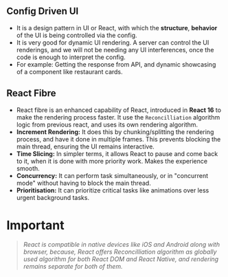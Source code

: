 ## Config Driven UI

- It is a design pattern in UI or React, with which the **structure**, **behavior** of the UI is being
  controlled via the config.
- It is very good for dynamic UI rendering. A server can control the UI renderings, and we will not be
  needing any UI interferences, once the code is enough to interpret the config.
- For example: Getting the response from API, and dynamic showcasing of a component like restaurant cards.

## React Fibre

- React fibre is an enhanced capability of React, introduced in **React 16** to make the rendering process faster.
  It use the `Reconcilliation` algorithm logic from previous react, and uses its own rendering algorithm.
- **Increment Rendering:** It does this by chunking/splitting the rendering process, and have it done in multiple
  frames. This prevents blocking the main thread, ensuring the UI remains interactive.
- **Time Slicing:** In simpler terms, it allows React to pause and come back to it, when it is done with more priority
  work. Makes the experience smooth.
- **Concurrency:** It can perform task simultaneously, or in "concurrent mode" without having to block the main thread.
- **Prioritisation:** It can prioritize critical tasks like animations over less urgent background tasks.

# Important

> _React is compatible in native devices like iOS and Android along with browser, because, React offers Reconcilliation algorithm as globally used algorithm for both React DOM and React Native, and rendering remains separate for both of them._
